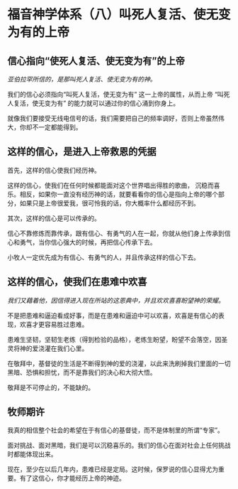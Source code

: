 # 福音神学体系（八）叫死人复活、使无变为有的上帝

## 信心指向“使死人复活、使无变为有”的上帝

*亚伯拉罕所信的，是那叫死人复活、使无变为有的神。*

我们的信心必须指向“叫死人复活，使无变为有” 这一上帝的属性，从而上帝 “叫死人复活，使无变为有” 的能力就可以通过你的信心涌到你身上。

就像我们要接受无线电信号的话，我们需要把自己的频率调好，否则上帝虽然伟大，你却不一定都能得到。

## 这样的信心，是进入上帝救恩的凭据

首先，这样的信心使我们经历神。

这样的信心，使我们在任何时候都能面对这个世界唱出得胜的歌曲， 沉稳而喜乐。相反，如果你一直没有经历神的话，就要看看你的信心是指向上帝的哪个部分，如果只是上帝很爱我，很可怜我的话，你大概率什么都经历不到。

其次，这样的信心是可以传承的。

信心不靠修炼而靠传承，跟有信心、有勇气的人在一起，你就从他们身上传承到信心和勇气，当你信心强大的时候，再把信心传承下去。

小牧人一定优先成为有信心、有勇气的人，并且传承这样的信心下去。

## 这样的信心，使我们在患难中欢喜

*我们又藉着他，因信得进入现在所站的这恩典中，并且欢欢喜喜盼望神的荣耀。*

不是把患难和逼迫看成好事，而是在患难和逼迫中可以欢喜，欢喜是有信心的表现，欢喜才更容易胜过患难。

患难生坚韧，坚韧生老练（得到检验的品格），老练生盼望，盼望不会落空，因圣灵将神的爱浇灌在我们心里。

在敬拜中，基督徒的生活是不断得到神的爱的浇灌，以此来洗刷掉我们里面的一切黑暗、恐惧和担忧，而不是靠我们的决心和大彻大悟。

敬拜是不可停止的，不能缺的。

## 牧师期许

我真的相信整个社会的希望在于有信心的基督徒，而不是体制里的所谓“专家”。

面对挑战、面对黑暗，我们是可以沉稳喜乐的。我们的信心在面对社会上任何挑战时都能体现出来。

现在，至少在以后几年内，患难已经是定局。这时候，保罗说的信心显得尤为重要。有了这信心，你才能经历上帝的神迹。

